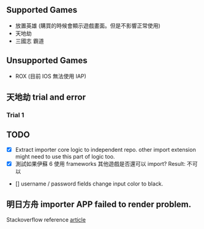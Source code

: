## Supported Games

- 放置英雄 (購買的時候會顯示遊戲畫面。但是不影響正常使用)
- 天地劫
- 三國志 霸道

## Unsupported Games

- ROX (目前 IOS 無法使用 IAP)

## 天地劫 trial and error

### Trial 1

## TODO

- [x] Extract importer core logic to independent repo. other import extension might need to use this part of logic too.
- [x] 測試如果伊蘇 6 使用 frameworks 其他遊戲是否還可以 import? Result: 不可以
- [] username / password fields change input color to black.

## 明日方舟 importer APP failed to render problem.

Stackoverflow reference [article](https://stackoverflow.com/questions/14248954/keep-a-uiview-or-uiviewcontroller-on-top-of-all-others)
